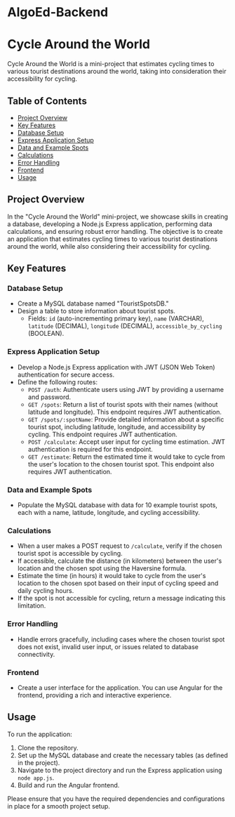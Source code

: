 # AlgoEd-Backend

# Cycle Around the World

Cycle Around the World is a mini-project that estimates cycling times to various tourist destinations around the world, taking into consideration their accessibility for cycling.

## Table of Contents

- [Project Overview](#project-overview)
- [Key Features](#key-features)
- [Database Setup](#database-setup)
- [Express Application Setup](#express-application-setup)
- [Data and Example Spots](#data-and-example-spots)
- [Calculations](#calculations)
- [Error Handling](#error-handling)
- [Frontend](#frontend)
- [Usage](#usage)

## Project Overview

In the "Cycle Around the World" mini-project, we showcase skills in creating a database, developing a Node.js Express application, performing data calculations, and ensuring robust error handling. The objective is to create an application that estimates cycling times to various tourist destinations around the world, while also considering their accessibility for cycling.

## Key Features

### Database Setup

- Create a MySQL database named "TouristSpotsDB."
- Design a table to store information about tourist spots.
  - Fields: `id` (auto-incrementing primary key), `name` (VARCHAR), `latitude` (DECIMAL), `longitude` (DECIMAL), `accessible_by_cycling` (BOOLEAN).

### Express Application Setup

- Develop a Node.js Express application with JWT (JSON Web Token) authentication for secure access.
- Define the following routes:
  - `POST /auth`: Authenticate users using JWT by providing a username and password.
  - `GET /spots`: Return a list of tourist spots with their names (without latitude and longitude). This endpoint requires JWT authentication.
  - `GET /spots/:spotName`: Provide detailed information about a specific tourist spot, including latitude, longitude, and accessibility by cycling. This endpoint requires JWT authentication.
  - `POST /calculate`: Accept user input for cycling time estimation. JWT authentication is required for this endpoint.
  - `GET /estimate`: Return the estimated time it would take to cycle from the user's location to the chosen tourist spot. This endpoint also requires JWT authentication.

### Data and Example Spots

- Populate the MySQL database with data for 10 example tourist spots, each with a name, latitude, longitude, and cycling accessibility.

### Calculations

- When a user makes a POST request to `/calculate`, verify if the chosen tourist spot is accessible by cycling.
- If accessible, calculate the distance (in kilometers) between the user's location and the chosen spot using the Haversine formula.
- Estimate the time (in hours) it would take to cycle from the user's location to the chosen spot based on their input of cycling speed and daily cycling hours.
- If the spot is not accessible for cycling, return a message indicating this limitation.

### Error Handling

- Handle errors gracefully, including cases where the chosen tourist spot does not exist, invalid user input, or issues related to database connectivity.

### Frontend

- Create a user interface for the application. You can use Angular for the frontend, providing a rich and interactive experience.

## Usage

To run the application:

1. Clone the repository.
2. Set up the MySQL database and create the necessary tables (as defined in the project).
3. Navigate to the project directory and run the Express application using `node app.js`.
4. Build and run the Angular frontend.

Please ensure that you have the required dependencies and configurations in place for a smooth project setup.


